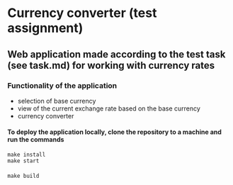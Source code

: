 # Currency converter (test assignment)

## Web application made according to the test task (see task.md) for working with currency rates

### Functionality of the application

- selection of base currency
- view of the current exchange rate based on the base currency
- currency converter

#### To deploy the application locally, clone the repository to a machine and run the commands

```
make install
make start
```
####

```
make build
```
